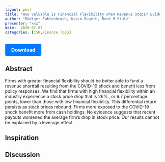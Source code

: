 ```yaml
---
layout: post
title: "How Valuable Is Financial Flexibility when Revenue Stops? Evidence from the COVID-19 Crisis"
author: "Rüdiger Fahlenbrach, Kevin Rageth, René M Stulz"
presenter: "xxx"
date:  2020-07-07
categories: [CSR,Finance Top5]
---
```



<p>
  <a href="https://deliverypdf.ssrn.com/delivery.php?ID=134094121066112085065075092088104120021087025040030006018106089106124083029070099023027001056044123040017070004074013116022094102008032018048089101100108126008083067086040078016095101084112108121006103085070095071073108124086004104116003116103108122096&EXT=pdf&INDEX=TRUE" class="button">
    Download
  </a>
</p>

<style>
  .button {
    display: inline-block;
    padding: 10px 20px;
    background-color: #007bff;
    color: #fff;
    text-decoration: none;
    border-radius: 5px;
    font-size: 16px;
    font-weight: bold;
  }
</style>

## Abstract
Firms with greater financial flexibility should be better able to fund a revenue shortfall resulting from the COVID-19 shock and benefit less from policy responses. We find that firms with high financial flexibility within an industry experience a stock price drop that is 26%
⁠, or 9.7 percentage points, lower than those with low financial flexibility. This differential return persists as stock prices rebound. Firms more exposed to the COVID-19 shock benefit more from cash holdings. No evidence suggests that recent payouts worsened the average firm’s drop in stock price. Our results cannot be explained by a leverage effect.
## Inspiration




## Discussion
